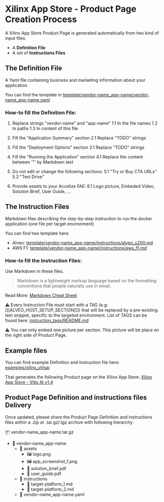 # Xilinx App Store - Product Page Creation Process
A Xilinx App Store Product Page is generated automatically from two kind of input files: 

+ A **Definition File**
+ A set of **Instructions Files**

## The Definition File
A Yaml file containing business and marketing information about your application

You can find the template in [template/vendor-name_app-name/vendor-name_app-name.yaml](template/vendor-name_app-name/vendor-name_app-name.yaml)

### How-to fill the Definition File:
1. Replace strings "vendor-name" and "app-name" 
  1.1 In the file names
  1.2 In paths 
  1.3 In content of this file

2. Fill the "Application Summary" section
  2.1 Replace "TODO" strings

3. Fill the "Deployment Options" section
  3.1 Replace "TODO" strings

4. Fill the "Running the Application" section
  4.1 Replace the content between '"' by Markdown text 
  
5. Do not edit or change the following sections:
  5.1 "Try or Buy CTA URLs"
  5.2 "Test Drive"

6. Provide assets to your Accelize FAE:
  6.1 Logo picture, Embeded Video, Solution Brief, User Guide, ...


## The Instruction Files
Markdown files describing the step-by-step instruction to run the docker application (one file per target environment)

You can find two template here: 
+ Alveo:  [template/vendor-name_app-name/instructions/alveo_u200.md](template/vendor-name_app-name/instructions/alveo_u200.md)
+ AWS F1: [template/vendor-name_app-name/instructions/aws_f1.md](template/vendor-name_app-name/instructions/aws_f1.md)

### How-to fill the Instruction Files:
Use Markdown in these files.
> Markdown is a lightweight markup language based on the formatting conventions
that people naturally use in email.

Read More: [Markdown Cheat Sheet](https://www.markdownguide.org/cheat-sheet/)

&#x26a0;&#xfe0f; Every Instruction File must start with a TAG (e.g: [[[ALVEO_HOST_SETUP_SECTION]]]) that will be replaced by a pre-existing text snippet, specific to the targeted environment. List of TAGS can be found here: [instruction_tags/README.md](instruction_tags/README.md)

&#x26a0;&#xfe0f; You can only embed one picture per section. This picture will be place on the right side of Product Page.

## Example files
You can find example Definition and Instruction file here:
[examples/xilinx_vitisai](examples/xilinx_vitisai)

That generates the following Product page on the Xilinx App Store:
[Xilinx App Store - Vitis AI v1.4](https://appstore.xilinx.com/products/acceleration-solutions/vitis-ai-v1_4.html)


## Product Page Definition and instructions files Delivery
Once updated, please share the Product Page Definition and instructions files within a .zip or .tar.gz/.tgz archive with following hierarchy:

&#x1F4E6; vendor-name_app-name.tar.gz
  + &#x1F4C1; vendor-name_app-name
    + &#x1F4C1; assets
      + &#x1F5BC; logo.png
      + &#x1F5BC; app_screenshot_1.png
      + &#x1F4DD; solution_brief.pdf
      + &#x1F4DD; user_guide.pdf
    + &#x1F4C1; instructions
      + &#x1F4DD; target-platform_1.md
      + &#x1F4DD; target-platform_2.md
    + &#x1F4DD; vendor-name_app-name.yaml

